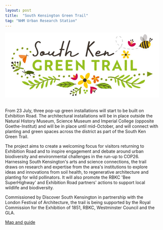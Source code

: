 ```yaml
---
layout: post
title:  "South Kensington Green Trail"
tag: "NHM Urban Research Station"
---
```


![South Kensington Green Trail Logo](/imgs/urban-research-station/wider-context/skzen/GreenTrail_Logo.jpg)
​

From 23 July, three pop-up green installations will start to be built on Exhibition Road. The architectural installations will be in place outside the Natural History Museum, Science Museum and Imperial College (opposite Goethe-Institut) and will be in place until mid-October, and will connect with planting and green spaces across the district as part of the South Ken Green Trail.

​The project aims to create a welcoming focus for visitors returning to Exhibition Road and to inspire engag​ement and debate around urban biodiversity and environmental challenges in the run-up to COP26. Harnessing South Kensington's arts and science connections, the trail draws on research and expertise from the area's institutions to explore ideas and innovations from soil health, to regenerative architecture and planting for wild pollinators. It will also promote the RBKC 'Bee SuperHighway' and Exhibition Road partners' actions to support local wildlife and biodiversity. 

Commissioned by Discover South Kensington in partnership with the London Festival of Architecture, the trail is being supported by the Royal Commission for the Exhibition of 1851, RBKC, Westminster Council and the GLA.

[Map and guide](/pubs/SouthKenGreenTrailMap.pdf)
